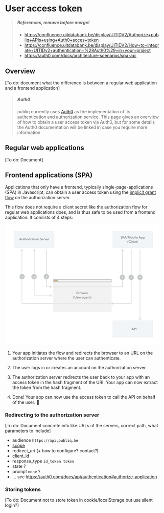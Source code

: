 # User access token

<!-- theme: danger -->

> ##### References, remove before merge!
> - https://confluence.uitdatabank.be/display/UITIDV2/Authorize+publiq+APIs+using+Auth0+acces+token
> - https://confluence.uitdatabank.be/display/UITIDV2/How+to+integrate+UITIDv2+authentication+%28Auth0%29+in+your+project
> - https://auth0.com/docs/architecture-scenarios/spa-api

## Overview

\[To do: document what the difference is between a regular web application and a frontend application\]

> ##### Auth0
> publiq currently uses [Auth0](https://auth0.com/) as the implementation of its authentication and authorization service. This page gives an overview of how to obtain a user access token via Auth0, but for some details the Auth0 documentation will be linked in case you require more information.

## Regular web applications

\[To do\: Document]

## Frontend applications (SPA)

Applications that only have a frontend, typically single-page-applications (SPA) in Javascript, can obtain a user access token using the [implicit grant flow](https://auth0.com/docs/architecture-scenarios/spa-api/part-1#implicit-grant) on the authorization server.

This flow does not require a client secret like the authorization flow for regular web applications does, and is thus safe to be used from a frontend application. It consists of 4 steps:

![](../assets/images/user-access-token-flow-spa.png)

1. Your app initiates the flow and redirects the browser to an URL on the authorization server where the user can authenticate.

2. The user logs in or creates an account on the authorization server.

3. The authorization server redirects the user back to your app with an access token in the hash fragment of the URI. Your app can now extract the token from the hash fragment.

4. Done! Your app can now use the access token to call the API on behalf of the user. 🎉

### Redirecting to the authorization server

\[To do\: Document concrete info like URLs of the servers, correct path, what parameters to include]

- audience `https://api.publiq.be`
- [scope](./scopes.md)
- redirect_uri (+ how to configure? contact?)
- client_id
- response_type `id_token token`
- state ?
- prompt `none` ?
- ... see https://auth0.com/docs/api/authentication#authorize-application

### Storing tokens

\[To do\: Document not to store token in cookie/localStorage but use silent login?]

